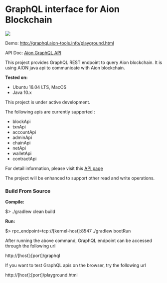 <H1>GraphQL interface for Aion Blockchain</H1> 
<a href="https://travis-ci.org/satran004/aion-graphql"><img src="https://travis-ci.org/satran004/aion-graphql.svg?branch=master"/></a>

Demo: http://graphql.aion-tools.info/playground.html

API Doc: <a href="https://satran004.github.io/aion-graphql-docs/"> Aion GraphQL API </a>

This project provides GraphQL REST endpoint to query Aion blockchain.
It is using AION java api to communicate with Aion blockchain.


<b>Tested on:</b>
- Ubuntu 16.04 LTS, MacOS
- Java 10.x

This project is under active development. 

The following apis are currently supported :

- blockApi
- txnApi
- accountApi
- adminApi
- chainApi
- netApi
- walletApi
- contractApi

For detail information, please visit this <a href="https://satran004.github.io/aion-graphql-docs/"> API page </a>

The project will be enhanced to support other read and write operations.

<H3>Build From Source</H3>

<b>Compile:</b>

$> ./gradlew clean build

<b>Run:</b>

$> rpc_endpoint=tcp://[kernel-host]:8547 ./gradlew bootRun

After running the above command, GraphQL endpoint can be accessed through the following url

http://[host]:[port]/graphql

If you want to test GraphQL apis on the browser, try the following url

http://[host]:[port]/playground.html
  




